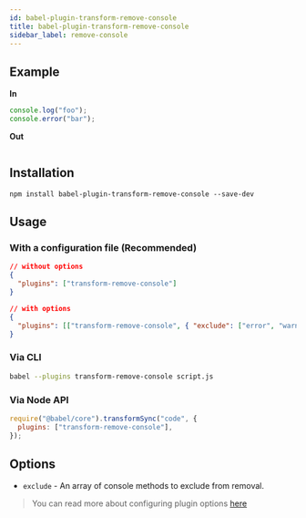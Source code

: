 ```yaml
---
id: babel-plugin-transform-remove-console
title: babel-plugin-transform-remove-console
sidebar_label: remove-console
---
```


## Example

**In**

```js title="JavaScript"
console.log("foo");
console.error("bar");
```

**Out**

```js title="JavaScript"
```

## Installation

```shell npm2yarn
npm install babel-plugin-transform-remove-console --save-dev
```

## Usage

### With a configuration file (Recommended)

```json title="JSON"
// without options
{
  "plugins": ["transform-remove-console"]
}
```

```json title="JSON"
// with options
{
  "plugins": [["transform-remove-console", { "exclude": ["error", "warn"] }]]
}
```

### Via CLI

```sh title="Shell"
babel --plugins transform-remove-console script.js
```

### Via Node API

```js title="JavaScript"
require("@babel/core").transformSync("code", {
  plugins: ["transform-remove-console"],
});
```

## Options

- `exclude` - An array of console methods to exclude from removal.

> You can read more about configuring plugin options [here](https://babeljs.io/docs/en/plugins#plugin-options)
